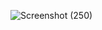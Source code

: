 
![Screenshot (250)](https://user-images.githubusercontent.com/98865009/160227491-9d9e2d8c-5107-4333-991c-24014eb31101.png)
